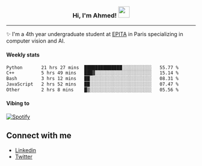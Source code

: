 <!-- Heading -->
<h3 align="center"> Hi, I'm Ahmed! <img src = "https://raw.githubusercontent.com/MartinHeinz/MartinHeinz/master/wave.gif" width = 30px></h3>

<!-- About section -->
---
✨ I'm a 4th year undergraduate student at <a href="https://www.epita.fr/en/">EPITA</a> in Paris specializing in computer vision and AI.

<h4 align ="left"> Weekly stats </h4>

<!--START_SECTION:waka-->

```txt
Python       21 hrs 27 mins  ██████████████░░░░░░░░░░░   55.77 %
C++          5 hrs 49 mins   ███▓░░░░░░░░░░░░░░░░░░░░░   15.14 %
Bash         3 hrs 12 mins   ██░░░░░░░░░░░░░░░░░░░░░░░   08.31 %
JavaScript   2 hrs 52 mins   ██░░░░░░░░░░░░░░░░░░░░░░░   07.47 %
Other        2 hrs 8 mins    █▒░░░░░░░░░░░░░░░░░░░░░░░   05.56 %
```

<!--END_SECTION:waka-->

<h4 align ="left">Vibing to</h4>

[![Spotify](https://novatorem-ten-lyart.vercel.app/api/spotify)](https://open.spotify.com/user/31knevkvll66tzc3gqtoi6ngjbre)

<!-- Connect section -->

## Connect with me
  * <a href="https://www.linkedin.com/in/ahmed-hassayoune">Linkedin</a>
  * <a href="https://twitter.com/Ahmedhassaaa">Twitter</a>

<!-- Connect section: END -->
